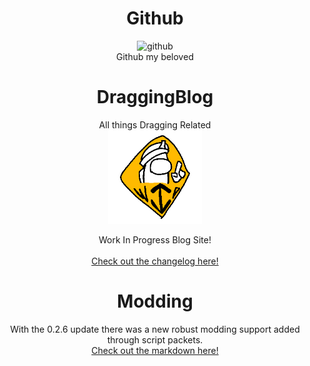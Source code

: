 <h1 align="center">Github</h1>
<p align="center">
<img src="https://raw.githubusercontent.com/IdealistCat/Blog/main/Content/Github/github-gif.gif" width="100" title="github">
  <br>
Github my beloved
</p>

<h1 align="center">DraggingBlog</h1>

<p align="center">
All things Dragging Related
<br>
<img src="https://raw.githubusercontent.com/DragginGroup/Blog/main/Content/Github/WIP.gif" width="150" title="wip">
</p>
<p align="center">
Work In Progress Blog Site!
<br><br>
<a align="center" href="CHANGELOG.md">
Check out the changelog here!
</a>
</p>

<h1 align="center">Modding</h1>

<p align="center">
With the 0.2.6 update there was a new robust modding support added through script packets.
<br>
<a align="center" href="MODDING_API.md">
Check out the markdown here!
</a>
</p>
